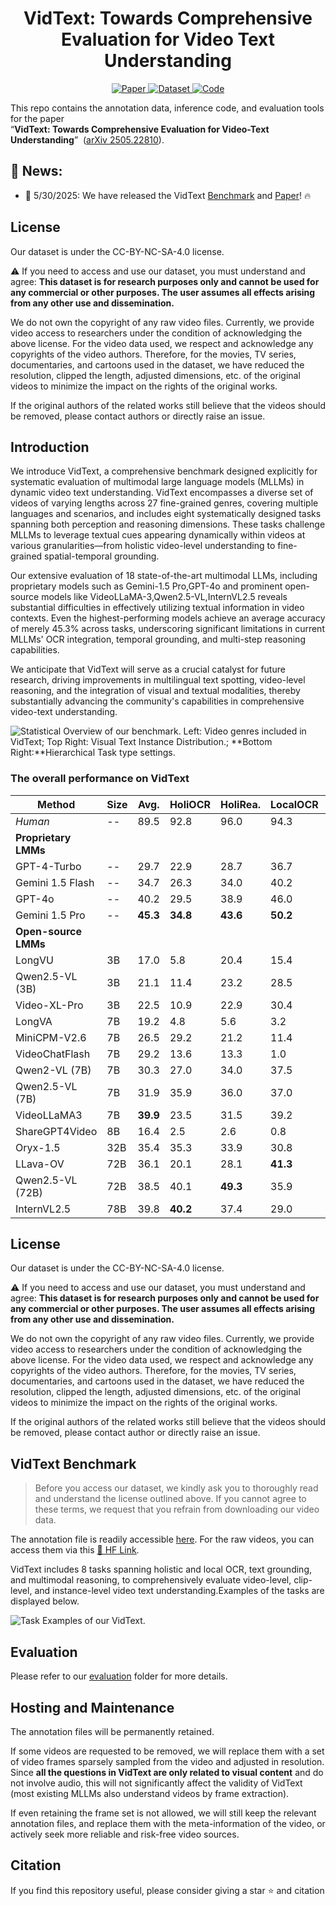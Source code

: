 <h1 align="center">VidText: Towards Comprehensive Evaluation for Video Text Understanding</h1>
<p align="center">
  <!-- ArXiv Paper -->
  <a href="https://arxiv.org/abs/2505.22810">
    <img alt="Paper" src="https://img.shields.io/badge/cs.CV-arXiv%3A2505.22810-B31B1B.svg">
  </a>
  <!-- HuggingFace Dataset -->
  <a href="https://huggingface.co/datasets/sy1998/VidText">
    <img alt="Dataset" src="https://img.shields.io/badge/🤗 Dataset-VidText-blue">
  </a>
  <!-- GitHub Repo -->
  <a href="https://github.com/shuyansy/VidText">
    <img alt="Code" src="https://img.shields.io/badge/GitHub-Repo-black?logo=github">
  </a>
</p>

This repo contains the annotation data, inference code, and evaluation tools for the paper  
“**VidText: Towards Comprehensive Evaluation for Video-Text Understanding**” &nbsp;([arXiv 2505.22810](https://arxiv.org/abs/2505.22810)).




## :bell: News:
- 🥳 5/30/2025: We have released the VidText [Benchmark](https://huggingface.co/datasets/sy1998/VidText) and [Paper](https://arxiv.org/abs/2505.22810)! :fire:

## License
Our dataset is under the CC-BY-NC-SA-4.0 license.

:warning: If you need to access and use our dataset, you must understand and agree: **This dataset is for research purposes only and cannot be used for any commercial or other purposes. The user assumes all effects arising from any other use and dissemination.**

We do not own the copyright of any raw video files. Currently, we provide video access to researchers under the condition of acknowledging the above license. For the video data used, we respect and acknowledge any copyrights of the video authors. Therefore, for the movies, TV series, documentaries, and cartoons used in the dataset, we have reduced the resolution, clipped the length, adjusted dimensions, etc. of the original videos to minimize the impact on the rights of the original works. 

If the original authors of the related works still believe that the videos should be removed, please contact authors or directly raise an issue.


## Introduction
We introduce VidText, a comprehensive benchmark designed explicitly for systematic evaluation of multimodal large language models (MLLMs) in dynamic video text understanding. VidText encompasses a diverse set of videos of varying lengths across 27 fine-grained genres, covering multiple languages and scenarios, and includes eight systematically designed tasks spanning both perception and reasoning dimensions. These tasks challenge MLLMs to leverage textual cues appearing dynamically within videos at various granularities—from holistic video-level understanding to fine-grained spatial-temporal grounding.

Our extensive evaluation of 18 state-of-the-art multimodal LLMs, including proprietary models such as Gemini-1.5 Pro,GPT-4o and prominent open-source models like VideoLLaMA-3,Qwen2.5-VL,InternVL2.5 reveals substantial difficulties in effectively utilizing textual information in video contexts. Even the highest-performing models achieve an average accuracy of merely 45.3% across tasks, underscoring significant limitations in current MLLMs' OCR integration, temporal grounding, and multi-step reasoning capabilities.

We anticipate that VidText will serve as a crucial catalyst for future research, driving improvements in multilingual text spotting, video-level reasoning, and the integration of visual and textual modalities, thereby substantially advancing the community's capabilities in comprehensive video-text understanding.

![Statistical Overview of our  benchmark. **Left:** Video genres included in VidText; **Top Right:** Visual Text Instance Distribution.; **Bottom Right:**Hierarchical Task type settings.](./figs/statistic.png)


### The overall performance on VidText

| Method | Size | Avg. | HoliOCR | HoliRea. | LocalOCR | LocalRea. | TextLocal. | TempCauRea. | TextTrac. | SpaRea. |
|--------|------|------|---------|----------|----------|-----------|------------|-------------|-----------|---------|
| *Human* | -- | 89.5 | 92.8 | 96.0 | 94.3 | 95.7 | 81.3 | 88.6 | 80.3 | 87.3 |
| **Proprietary LMMs** | | | | | | | | | | |
| GPT-4-Turbo | -- | 29.7 | 22.9 | 28.7 | 36.7 | 36.5 | 15.8 | 39.4 | 24.3 | 33.6 |
| Gemini 1.5 Flash | -- | 34.7 | 26.3 | 34.0 | 40.2 | 42.4 | 28.9 | 40.0 | 30.7 | 35.4 |
| GPT-4o | -- | 40.2 | 29.5 | 38.9 | 46.0 | 43.3 | 45.5 | 42.5 | 36.2 | 39.8 |
| Gemini 1.5 Pro | -- | **45.3** | **34.8** | **43.6** | **50.2** | **50.1** | **48.7** | **47.0** | **40.3** | **47.9** |
| **Open-source LMMs** | | | | | | | | | | |
| LongVU | 3B | 17.0 | 5.8 | 20.4 | 15.4 | 17.0 | 15.6 | 15.9 | 15.4 | 30.5 |
| Qwen2.5-VL (3B) | 3B | 21.1 | 11.4 | 23.2 | 28.5 | 17.8 | 18.7 | 15.4 | 18.3 | 35.3 |
| Video-XL-Pro | 3B | 22.5 | 10.9 | 22.9 | 30.4 | 15.6 | 18.7 | 27.9 | 20.9 | 32.9 |
| LongVA | 7B | 19.2 | 4.8 | 5.6 | 3.2 | 46.9 | 4.5 | 28.3 | 29.6 | 30.5 |
| MiniCPM-V2.6 | 7B | 26.5 | 29.2 | 21.2 | 11.4 | 42.9 | 13.3 | 30.3 | 20.5 | 43.2 |
| VideoChatFlash | 7B | 29.2 | 13.6 | 13.3 | 1.0 | 50.1 | 45.1 | 42.4 | 23.3 | 44.3 |
| Qwen2-VL (7B) | 7B | 30.3 | 27.0 | 34.0 | 37.5 | 23.7 | 11.2 | 42.4 | 24.6 | 42.1 |
| Qwen2.5-VL (7B) | 7B | 31.9 | 35.9 | 36.0 | 37.0 | 26.5 | 26.5 | 35.4 | 22.4 | 35.2 |
| VideoLLaMA3 | 7B | **39.9** | 23.5 | 31.5 | 39.2 | 41.2 | **47.3** | **55.6** | 31.1 | 50.0 |
| ShareGPT4Video | 8B | 16.4 | 2.5 | 2.6 | 0.8 | 43.5 | 0.0 | 27.3 | 28.0 | 26.1 |
| Oryx-1.5 | 32B | 35.4 | 35.3 | 33.9 | 30.8 | 48.5 | 26.7 | 45.2 | 26.0 | 36.4 |
| LLava-OV | 72B | 36.1 | 20.1 | 28.1 | **41.3** | 49.4 | 9.9 | 54.6 | **31.8** | **53.4** |
| Qwen2.5-VL (72B) | 72B | 38.5 | 40.1 | **49.3** | 35.9 | 28.2 | 28.7 | 52.5 | 31.1 | 42.1 |
| InternVL2.5 | 78B | 39.8 | **40.2** | 37.4 | 29.0 | **50.4** | 30.5 | 48.5 | 29.9 | 52.3 |








## License
Our dataset is under the CC-BY-NC-SA-4.0 license.

:warning: If you need to access and use our dataset, you must understand and agree: **This dataset is for research purposes only and cannot be used for any commercial or other purposes. The user assumes all effects arising from any other use and dissemination.**

We do not own the copyright of any raw video files. Currently, we provide video access to researchers under the condition of acknowledging the above license. For the video data used, we respect and acknowledge any copyrights of the video authors. Therefore, for the movies, TV series, documentaries, and cartoons used in the dataset, we have reduced the resolution, clipped the length, adjusted dimensions, etc. of the original videos to minimize the impact on the rights of the original works. 

If the original authors of the related works still believe that the videos should be removed, please contact author or directly raise an issue.

## VidText Benchmark
> Before you access our dataset, we kindly ask you to thoroughly read and understand the license outlined above. If you cannot agree to these terms, we request that you refrain from downloading our video data.


The annotation file is readily accessible [here](https://github.com/shuyansy/VidText/data). For the raw videos, you can access them via this [<u>🤗 HF Link</u>](https://huggingface.co/datasets/sy1998/VidText).


VidText includes 8 tasks spanning holistic and local OCR, text grounding, and multimodal reasoning, to comprehensively evaluate video-level, clip-level, and instance-level video text understanding.Examples of the tasks are displayed below.


![Task Examples of our VidText.](./figs/vidtext_viz.png)

## Evaluation
Please refer to our [evaluation](https://github.com/shuyansy/VidText/data/evaluation) folder for more details.




## Hosting and Maintenance
The annotation files will be permanently retained. 

If some videos are requested to be removed, we will replace them with a set of video frames sparsely sampled from the video and adjusted in resolution. Since **all the questions in VidText are only related to visual content** and do not involve audio, this will not significantly affect the validity of VidText (most existing MLLMs also understand videos by frame extraction).

If even retaining the frame set is not allowed, we will still keep the relevant annotation files, and replace them with the meta-information of the video, or actively seek more reliable and risk-free video sources.





## Citation

If you find this repository useful, please consider giving a star :star: and citation

```

```


